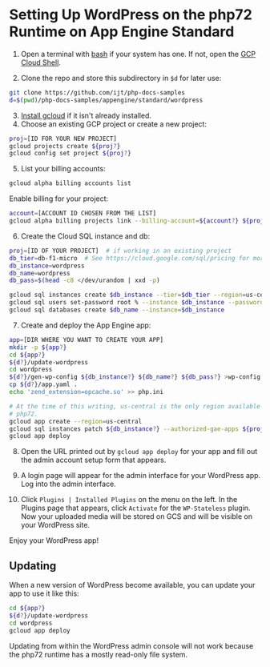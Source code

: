 # Setting Up WordPress on the php72 Runtime on App Engine Standard

1. Open a terminal with [bash][bash] if your system has one. If not, open the [GCP Cloud Shell][cloudshell].

2. Clone the repo and store this subdirectory in `$d` for later use:
```sh
git clone https://github.com/ijt/php-docs-samples
d=$(pwd)/php-docs-samples/appengine/standard/wordpress
```

3. [Install gcloud][install-gcloud] if it isn't already installed.
4. Choose an existing GCP project or create a new project:
```sh
proj=[ID FOR YOUR NEW PROJECT]
gcloud projects create ${proj?}
gcloud config set project ${proj?}
```
5. List your billing accounts:
```sh
gcloud alpha billing accounts list
```
Enable billing for your project:
```sh
account=[ACCOUNT ID CHOSEN FROM THE LIST]
gcloud alpha billing projects link --billing-account=${account?} ${proj?}
```

6. Create the Cloud SQL instance and db:
```sh
proj=[ID OF YOUR PROJECT]  # if working in an existing project
db_tier=db-f1-micro  # See https://cloud.google.com/sql/pricing for more choices
db_instance=wordpress
db_name=wordpress
db_pass=$(head -c8 </dev/urandom | xxd -p)

gcloud sql instances create $db_instance --tier=$db_tier --region=us-central1
gcloud sql users set-password root % --instance $db_instance --password $db_pass
gcloud sql databases create $db_name --instance=$db_instance
```

7. Create and deploy the App Engine app:
```sh
app=[DIR WHERE YOU WANT TO CREATE YOUR APP]
mkdir -p ${app?}
cd ${app?}
${d?}/update-wordpress
cd wordpress
${d?}/gen-wp-config ${db_instance?} ${db_name?} ${db_pass?} >wp-config.php
cp ${d?}/app.yaml .
echo 'zend_extension=opcache.so' >> php.ini

# At the time of this writing, us-central is the only region available for
# php72.
gcloud app create --region=us-central
gcloud sql instances patch ${db_instance?} --authorized-gae-apps ${proj?}
gcloud app deploy
```

8. Open the URL printed out by `gcloud app deploy` for your app and fill out
the admin account setup form that appears.

9. A login page will appear for the admin interface for your WordPress app.
Log into the admin interface.

10. Click `Plugins | Installed Plugins` on the menu on the left.  In the
Plugins page that appears, click `Activate` for the `WP-Stateless` plugin.
Now your uploaded media will be stored on GCS and will be visible on your
WordPress site.

Enjoy your WordPress app!

## Updating
When a new version of WordPress become available, you can update your app to use it
like this:
```sh
cd ${app?}
${d?}/update-wordpress
cd wordpress
gcloud app deploy
```
Updating from within the WordPress admin console will not work because the php72
runtime has a mostly read-only file system.

[bash]: https://www.gnu.org/software/bash/
[cloudshell]: https://cloud.google.com/shell/docs/quickstart
[create-project]: https://cloud.google.com/resource-manager/docs/creating-managing-projects
[enable-billing]: https://cloud.google.com/billing/docs/how-to/modify-project
[install-gcloud]: https://cloud.google.com/sdk/downloads
[wsl]: https://docs.microsoft.com/en-us/windows/wsl/install-win10
